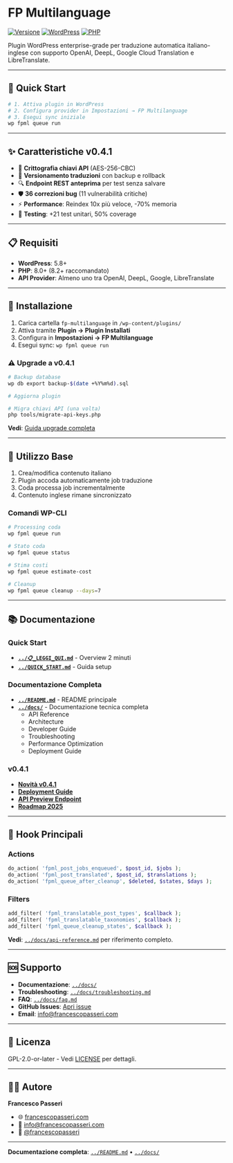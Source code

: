 # FP Multilanguage

[![Versione](https://img.shields.io/badge/version-0.4.1-blue.svg)](https://github.com/francescopasseri/FP-Multilanguage)
[![WordPress](https://img.shields.io/badge/wordpress-5.8+-green.svg)](https://wordpress.org)
[![PHP](https://img.shields.io/badge/php-8.0+-purple.svg)](https://php.net)

Plugin WordPress enterprise-grade per traduzione automatica italiano-inglese con supporto OpenAI, DeepL, Google Cloud Translation e LibreTranslate.

---

## 🚀 Quick Start

```bash
# 1. Attiva plugin in WordPress
# 2. Configura provider in Impostazioni → FP Multilanguage
# 3. Esegui sync iniziale
wp fpml queue run
```

---

## ✨ Caratteristiche v0.4.1

- 🔐 **Crittografia chiavi API** (AES-256-CBC)
- 💾 **Versionamento traduzioni** con backup e rollback
- 🔍 **Endpoint REST anteprima** per test senza salvare
- 🛡️ **36 correzioni bug** (11 vulnerabilità critiche)
- ⚡ **Performance**: Reindex 10x più veloce, -70% memoria
- 🧪 **Testing**: +21 test unitari, 50% coverage

---

## 📋 Requisiti

- **WordPress**: 5.8+
- **PHP**: 8.0+ (8.2+ raccomandato)
- **API Provider**: Almeno uno tra OpenAI, DeepL, Google, LibreTranslate

---

## 💾 Installazione

1. Carica cartella `fp-multilanguage` in `/wp-content/plugins/`
2. Attiva tramite **Plugin → Plugin Installati**
3. Configura in **Impostazioni → FP Multilanguage**
4. Esegui sync: `wp fpml queue run`

### ⚠️ Upgrade a v0.4.1

```bash
# Backup database
wp db export backup-$(date +%Y%m%d).sql

# Aggiorna plugin

# Migra chiavi API (una volta)
php tools/migrate-api-keys.php
```

**Vedi**: [Guida upgrade completa](../RELEASE_NOTES_v0.4.1.md)

---

## 🔧 Utilizzo Base

1. Crea/modifica contenuto italiano
2. Plugin accoda automaticamente job traduzione
3. Coda processa job incrementalmente
4. Contenuto inglese rimane sincronizzato

### Comandi WP-CLI

```bash
# Processing coda
wp fpml queue run

# Stato coda
wp fpml queue status

# Stima costi
wp fpml queue estimate-cost

# Cleanup
wp fpml queue cleanup --days=7
```

---

## 📚 Documentazione

### Quick Start
- **[`../📋_LEGGI_QUI.md`](../📋_LEGGI_QUI.md)** - Overview 2 minuti
- **[`../QUICK_START.md`](../QUICK_START.md)** - Guida setup

### Documentazione Completa
- **[`../README.md`](../README.md)** - README principale
- **[`../docs/`](../docs/)** - Documentazione tecnica completa
  - API Reference
  - Architecture
  - Developer Guide
  - Troubleshooting
  - Performance Optimization
  - Deployment Guide

### v0.4.1
- **[Novità v0.4.1](../NUOVE_FUNZIONALITA_E_CORREZIONI.md)**
- **[Deployment Guide](../RIEPILOGO_FINALE_IMPLEMENTAZIONE.md)**
- **[API Preview Endpoint](../docs/api-preview-endpoint.md)**
- **[Roadmap 2025](../RACCOMANDAZIONI_PRIORITARIE.md)**

---

## 🔌 Hook Principali

### Actions
```php
do_action( 'fpml_post_jobs_enqueued', $post_id, $jobs );
do_action( 'fpml_post_translated', $post_id, $translations );
do_action( 'fpml_queue_after_cleanup', $deleted, $states, $days );
```

### Filters
```php
add_filter( 'fpml_translatable_post_types', $callback );
add_filter( 'fpml_translatable_taxonomies', $callback );
add_filter( 'fpml_queue_cleanup_states', $callback );
```

**Vedi**: [`../docs/api-reference.md`](../docs/api-reference.md) per riferimento completo.

---

## 🆘 Supporto

- **Documentazione**: [`../docs/`](../docs/)
- **Troubleshooting**: [`../docs/troubleshooting.md`](../docs/troubleshooting.md)
- **FAQ**: [`../docs/faq.md`](../docs/faq.md)
- **GitHub Issues**: [Apri issue](https://github.com/francescopasseri/FP-Multilanguage/issues)
- **Email**: [info@francescopasseri.com](mailto:info@francescopasseri.com)

---

## 📄 Licenza

GPL-2.0-or-later - Vedi [LICENSE](../LICENSE) per dettagli.

---

## 👨‍💻 Autore

**Francesco Passeri**
- 🌐 [francescopasseri.com](https://francescopasseri.com)
- 📧 [info@francescopasseri.com](mailto:info@francescopasseri.com)
- 🐙 [@francescopasseri](https://github.com/francescopasseri)

---

**Documentazione completa**: [`../README.md`](../README.md) • [`../docs/`](../docs/)
